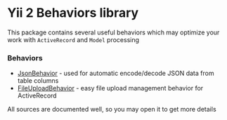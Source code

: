 # Yii 2 Behaviors library

This package contains several useful behaviors which may optimize your work with `ActiveRecord` and `Model` processing

### Behaviors

- [JsonBehavior](https://github.com/manchenkoff/yii2-behaviors/blob/master/src/JsonBehavior.php) - used for automatic encode/decode JSON data from table columns
- [FileUploadBehavior](https://github.com/manchenkoff/yii2-behaviors/blob/master/src/FileUploadBehavior.php) - easy file upload management behavior for ActiveRecord

All sources are documented well, so you may open it to get more details